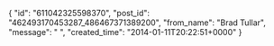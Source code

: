 {
   "id": "611042325598370",
   "post_id": "462493170453287_486467371389200",
   "from_name": "Brad Tullar",
   "message": " ",
   "created_time": "2014-01-11T20:22:51+0000"
 }
